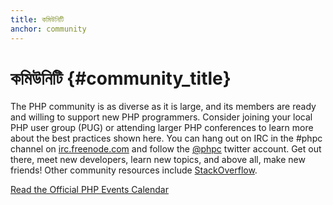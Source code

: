 ```yaml
---
title: কমিউনিটি
anchor: community
---
```


# কমিউনিটি {#community_title}

The PHP community is as diverse as it is large, and its members are ready and willing to support new PHP programmers.
Consider joining your local PHP user group (PUG) or attending larger PHP conferences to learn more about the best
practices shown here. You can hang out on IRC in the #phpc channel on [irc.freenode.com][php-irc] and follow the
[@phpc][phpc-twitter] twitter account. Get out there, meet new developers, learn new topics, and above all, make new
friends! Other community resources include [StackOverflow][php-so].

[Read the Official PHP Events Calendar][php-calendar]


[php-irc]: https://webchat.freenode.net/?channels=phpc
[phpc-twitter]: https://twitter.com/phpc
[php-so]: https://stackoverflow.com/questions/tagged/php
[php-calendar]: https://secure.php.net/cal.php
